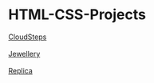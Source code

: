 # HTML-CSS-Projects
[CloudSteps](https://neha-28-fluff.github.io/HTML-CSS-Projects/CloudSteps/)<br><br>
[Jewellery]()<br><br>
[Replica]()<br><br>

